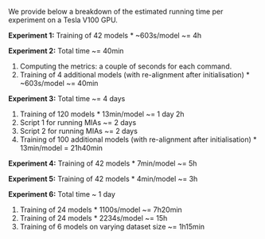 We provide below a breakdown of the estimated running time per experiment on a Tesla V100 GPU.

**Experiment 1:** Training of 42 models * ~603s/model ~= 4h

**Experiment 2:** Total time ~= 40min
1. Computing the metrics: a couple of seconds for each command.
2. Training of 4 additional models (with re-alignment after initialisation) * ~603s/model ~= 40min

**Experiment 3:** Total time ~= 4 days
1. Training of 120 models * 13min/model ~= 1 day 2h
2. Script 1 for running MIAs ~= 2 days
3. Script 2 for running MIAs ~= 2 days
4. Training of 100 additional models (with re-alignment after initialisation) * 13min/model = 21h40min

**Experiment 4:** Training of 42 models * 7min/model ~= 5h

**Experiment 5:** Training of 42 models * 4min/model ~= 3h

**Experiment 6:** Total time ~ 1 day
1. Training of 24 models * 1100s/model ~= 7h20min
2. Training of 24 models * 2234s/model ~= 15h
3. Training of 6 models on varying dataset size ~= 1h15min




